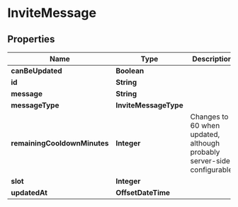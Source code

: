 

# InviteMessage


## Properties

Name | Type | Description | Notes
------------ | ------------- | ------------- | -------------
**canBeUpdated** | **Boolean** |  | 
**id** | **String** |  | 
**message** | **String** |  | 
**messageType** | **InviteMessageType** |  | 
**remainingCooldownMinutes** | **Integer** | Changes to 60 when updated, although probably server-side configurable. | 
**slot** | **Integer** |  | 
**updatedAt** | **OffsetDateTime** |  | 



